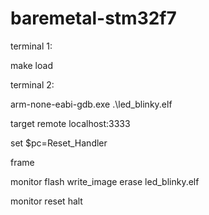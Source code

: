 # baremetal-stm32f7

terminal 1:

make load

terminal 2:

arm-none-eabi-gdb.exe .\led_blinky.elf

target remote localhost:3333

set $pc=Reset_Handler

frame

monitor flash write_image erase led_blinky.elf

monitor reset halt

